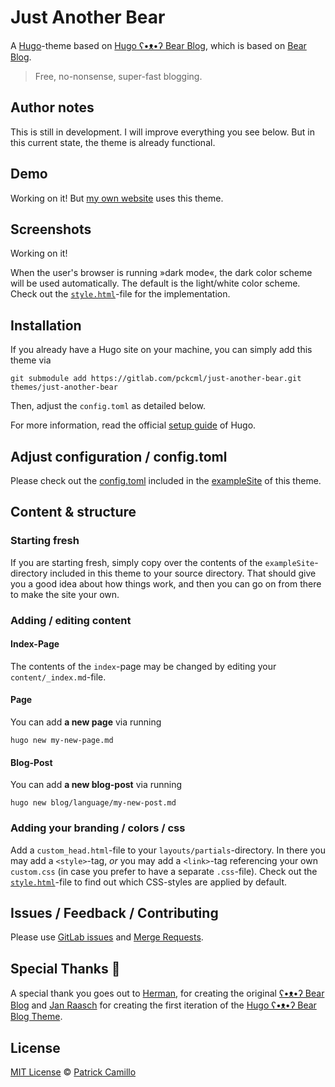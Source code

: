 # Just Another Bear

A [Hugo](https://gohugo.io/)-theme based on [Hugo ʕ•ᴥ•ʔ Bear Blog](https://github.com/janraasch/hugo-bearblog), which is based on [Bear Blog](https://bearblog.dev).

> Free, no-nonsense, super-fast blogging.

## Author notes

This is still in development. I will improve everything you see below. But in this current state, the theme is already functional.

## Demo

Working on it! But [my own website](https://patrickcamillo.com) uses this theme.

## Screenshots

Working on it!

When the user's browser is running »dark mode«, the dark color scheme will be used automatically. The default is the light/white color scheme. Check out the [`style.html`](https://github.com/janraasch/hugo-bearblog/blob/master/layouts/partials/style.html)-file for the implementation.

## Installation

If you already have a Hugo site on your machine, you can simply add this theme via

```
git submodule add https://gitlab.com/pckcml/just-another-bear.git themes/just-another-bear
```

Then, adjust the `config.toml` as detailed below.

For more information, read the official [setup guide](https://gohugo.io/getting-started/installing) of Hugo.

## Adjust configuration / config.toml

Please check out the [config.toml](https://gitlab.com/pckcml/just-another-bear/-/blob/main/exampleSite/config.toml) included in the [exampleSite](https://gitlab.com/pckcml/just-another-bear/-/tree/main/exampleSite) of this theme.

## Content & structure

### Starting fresh

If you are starting fresh, simply copy over the contents of the `exampleSite`-directory included in this theme to your source directory. That should give you a good idea about how things work, and then you can go on from there to make the site your own.

### Adding / editing content

#### Index-Page

The contents of the `index`-page may be changed by editing your `content/_index.md`-file.

#### Page

You can add **a new page** via running

```
hugo new my-new-page.md
```

#### Blog-Post

You can add **a new blog-post** via running

```
hugo new blog/language/my-new-post.md
```

### Adding your branding / colors / css

Add a `custom_head.html`-file to your `layouts/partials`-directory. In there you may add a `<style>`-tag, *or* you may add a `<link>`-tag referencing your own `custom.css` (in case you prefer to have a separate `.css`-file). Check out the [`style.html`](https://gitlab.com/pckcml/just-another-bear/-/blob/main/layouts/partials/style.html)-file to find out which CSS-styles are applied by default.

## Issues / Feedback / Contributing
Please use [GitLab issues](https://gitlab.com/pckcml/just-another-bear/-/issues) and [Merge Requests](https://gitlab.com/pckcml/just-another-bear/-/merge_requests).

## Special Thanks 🎁

A special thank you goes out to [Herman](https://herman.bearblog.dev), for creating the original [ʕ•ᴥ•ʔ Bear Blog](https://bearblog.dev/) and [Jan Raasch](https://www.janraasch.com/) for creating the first iteration of the [Hugo ʕ•ᴥ•ʔ Bear Blog Theme](https://github.com/janraasch/hugo-bearblog).

## License
[MIT License](http://en.wikipedia.org/wiki/MIT_License) © [Patrick Camillo](https://patrickcamillo.com)